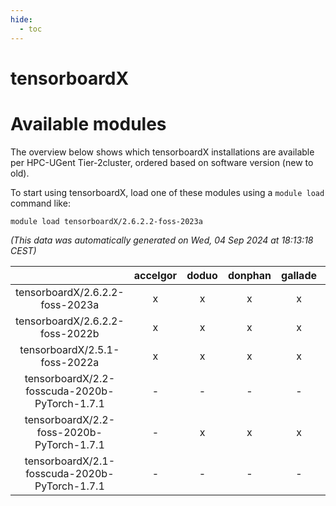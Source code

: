 ```yaml
---
hide:
  - toc
---
```


tensorboardX
============

# Available modules


The overview below shows which tensorboardX installations are available per HPC-UGent Tier-2cluster, ordered based on software version (new to old).

To start using tensorboardX, load one of these modules using a `module load` command like:

```shell
module load tensorboardX/2.6.2.2-foss-2023a
```

*(This data was automatically generated on Wed, 04 Sep 2024 at 18:13:18 CEST)*  

| |accelgor|doduo|donphan|gallade|joltik|shinx|skitty|
| :---: | :---: | :---: | :---: | :---: | :---: | :---: | :---: |
|tensorboardX/2.6.2.2-foss-2023a|x|x|x|x|x|x|x|
|tensorboardX/2.6.2.2-foss-2022b|x|x|x|x|x|-|x|
|tensorboardX/2.5.1-foss-2022a|x|x|x|x|x|x|x|
|tensorboardX/2.2-fosscuda-2020b-PyTorch-1.7.1|-|-|-|-|x|-|-|
|tensorboardX/2.2-foss-2020b-PyTorch-1.7.1|-|x|x|x|x|-|x|
|tensorboardX/2.1-fosscuda-2020b-PyTorch-1.7.1|-|-|-|-|x|-|-|
